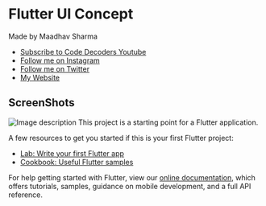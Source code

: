 # Flutter UI Concept

Made by Maadhav Sharma
- [Subscribe to Code Decoders Youtube](http://bit.ly/CodeDecoders)
- [Follow me on Instagram](https://instagram.com/maadhav_sharma)
- [Follow me on Twitter](https://twitter.com/maadhav_sharma)
- [My Website](decoders.code.blog)
## ScreenShots
![Image description](https://assets.materialup.com/uploads/3875e659-2efb-4139-8cd9-25ae3c892598/preview.jpg)
This project is a starting point for a Flutter application.

A few resources to get you started if this is your first Flutter project:

- [Lab: Write your first Flutter app](https://flutter.dev/docs/get-started/codelab)
- [Cookbook: Useful Flutter samples](https://flutter.dev/docs/cookbook)

For help getting started with Flutter, view our
[online documentation](https://flutter.dev/docs), which offers tutorials,
samples, guidance on mobile development, and a full API reference.
